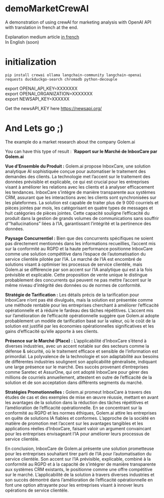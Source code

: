 # demoMarketCrewAI
A demonstration of using crewAI for marketing analysis with OpenAI API with translation in french at the end.

Explanation medium article [in french](https://medium.com/@benjamin.de-almeida/recruter-une-%C3%A9quipe-de-llm-09aaf7d8ef95)  
In English (soon)  

# initialization
`pip install crewai ollama langchain-community langchain-openai requests duckduckgo-search chromadb python-decouple`

export OPENAI_API_KEY=XXXXXXX   
export OPENAI_ORGANIZATION=XXXXXXX  
export NEWSAPI_KEY=XXXXXX

Get the newsAPI_KEY here https://newsapi.org/

# And Lets go ;) 

The example do a market research about the company Golem.ai

You can have this type of result : 
`**Rapport sur le Marché de InboxCare par Golem.ai**

**Vue d’Ensemble du Produit :**
Golem.ai propose InboxCare, une solution analytique AI sophistiquée 
conçue pour automatiser le traitement des demandes des clients. 
La technologie met l’accent sur le traitement des données prévisible 
et explicable, ce qui est crucial pour les entreprises visant à 
améliorer les relations avec les clients et à analyser efficacement 
les tendances. InboxCare s’intègre de manière transparente aux systèmes 
CRM, assurant que les interactions avec les clients sont synchronisées 
sur les plateformes. 
La solution est capable de traiter plus de 9 000 courriels et pièces jointes 
par mois, les catégorisant en quatre types de messages et huit catégories 
de pièces jointes. Cette capacité souligne l’efficacité du produit dans 
la gestion de grands volumes de communications sans souffrir 
d’“hallucinations” liées à l’IA, garantissant l’intégrité et 
la pertinence des données.

**Paysage Concurrentiel :**
Bien que des concurrents spécifiques ne soient pas directement mentionnés 
dans les informations recueillies, l’accent mis sur la conformité au RGPD 
et la haute performance positionne InboxCare comme une solution compétitive 
dans l’espace de l’automatisation du service clientèle pilotée par l’IA. 
Le marché de l’IA est encombré de solutions visant à optimiser les processus 
de service clientèle, mais Golem.ai se différencie par son accent sur 
l’IA analytique qui est à la fois prévisible et explicable. 
Cette proposition de vente unique le distingue probablement 
des concurrents qui peuvent ne pas mettre l’accent sur le même niveau 
d’intégrité des données ou de normes de conformité.

**Stratégie de Tarification :**
Les détails précis de la tarification pour InboxCare n’ont pas été divulgués,
 mais la solution est présentée comme une méthode rentable pour 
les entreprises cherchant à améliorer l’efficacité opérationnelle 
et à réduire le fardeau des tâches répétitives. L’accent mis sur 
l’amélioration de l’efficacité opérationnelle suggère que Golem.ai 
adopte probablement un modèle de tarification basé sur la valeur, 
où le coût de la solution est justifié par les économies 
opérationnelles significatives et les gains d’efficacité qu’elle 
apporte à ses clients.

**Présence sur le Marché (Place) :**
L’applicabilité d’InboxCare s’étend à diverses industries, 
avec un accent notable sur des secteurs comme la défense & sécurité,
où le traitement efficace et sensible de l’information est primordial. 
La polyvalence de la technologie et son adaptabilité aux besoins 
de différentes industries soulignent son applicabilité généralisée, 
indiquant une large présence sur le marché. Des succès provenant 
d’entreprises comme Saretec et AssurOne, qui ont adopté InboxCare 
pour gérer des millions de courriels annuellement, attestent en outre 
de l’efficacité de la solution et de son acceptation dans différents 
segments du marché.

**Stratégies Promotionnelles :**
Golem.ai promeut InboxCare à travers des études de cas et des exemples 
de mise en œuvre réussie, mettant en avant les avantages de la solution 
dans la réduction des tâches répétitives et l’amélioration de l’efficacité 
opérationnelle. En se concentrant sur la conformité au RGPD et les 
normes éthiques, Golem.ai attire les entreprises en quête de solutions 
IA fiables et conformes. L’approche de la société en matière de 
promotion met l’accent sur les avantages tangibles et les applications 
réelles d’InboxCare, faisant valoir un argument convaincant pour les 
entreprises envisageant l’IA pour améliorer leurs processus de service 
clientèle.

En conclusion, InboxCare de Golem.ai présente une solution prometteuse 
pour les entreprises souhaitant tirer parti de l’IA pour l’automatisation
du service clientèle. Son accent sur l’IA prévisible, explicable, 
combiné à la conformité au RGPD et à la capacité de s’intégrer de manière
transparente aux systèmes CRM existants, le positionne comme une offre 
compétitive sur le marché. L’applicabilité de la solution à travers diverses
 industries et son succès démontré dans l’amélioration de l’efficacité 
opérationnelle en font une option attrayante pour les entreprises visant 
à innover leurs opérations de service clientèle.
